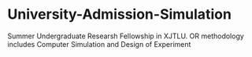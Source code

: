 # University-Admission-Simulation
Summer Undergraduate Researsh Fellowship in XJTLU. OR methodology includes Computer Simulation and Design of Experiment
